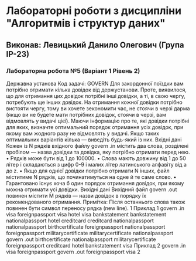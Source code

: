 # Лабораторні роботи з дисципліни "Алгоритмів і структур даних"

## Виконав: Левицький Данило Олегович (Група ІР-23)

### Лабораторна робота №5 (Варіант 1 Рівень 2)

Державна установа Код задачi: GOVERN
Для закордонної поїздки вам потрiбно отримати кiлька довiдок вiд держустанови. Проте, виявилося, що для отримання цих довiдок потрiбнi iншi довiдки, а тi, в свою чергу, потребують ще iнших довiдок.
На отримання кожної довiдки потрiбно вистояти чергу, тому ви хочете зекономити час, не стоячи в черзi дарма (якщо ви не будете мати потрiбних довiдок, стоячи в черзi, вам вiдмовлять у видачi цiєї).
Маючи iнформацiю про те, якi довiдки потрiбнi для яких, визначте оптимальний порядок отримання усiх довiдок, при якому вам жодного разу не вiдмовлять у видачi. Якщо таких оптимальних варiантiв кiлька — виведiть будь-який iз них.
Вхiднi данi
Кожен iз N рядкiв вхiдного файлу govern .in мiстить два слова, роздiленi пробiлом — назва довiдки та довiдка, яку потрiбно отримати перед нею.
• Рядкiв може бути вiд 1 до 100000.
• Слова мають довжину вiд 1 до 50 лiтер i складаються з цифр 0-9 i малих лiтер латинського алфавiту вiд a до z.
• Якщо для однiєї довiдки потрiбно отримати N iнших, файл мiститиме N рядкiв, що починатимуться на одне й те саме слово.
• Гарантовано iснує хоча б один порядок отримання довiдок, при якому можна отримати усi довiдки.
Вихiднi данi
Вихiдний файл govern .out повинен мiстити M рядкiв — назви довiдок в порядку їх рекомендованого отримання.
Примiтка: Пiсля останнього слова також повинен бути символ переносу рядка (new line).
1
Приклад 1
govern .in
visa foreignpassport
visa hotel
visa bankstatement
bankstatement nationalpassport
hotel creditcard
creditcard nationalpassport
nationalpassport birthcertificate
foreignpassport nationalpassport
foreignpassport militarycertificate
militarycertificate nationalpassport
govern .out
birthcertificate
nationalpassport
militarycertificate
foreignpassport
creditcard
hotel
bankstatement
visa
Приклад 2
govern .in
visa foreignpassport
govern .out
foreignpassport
visa
2
